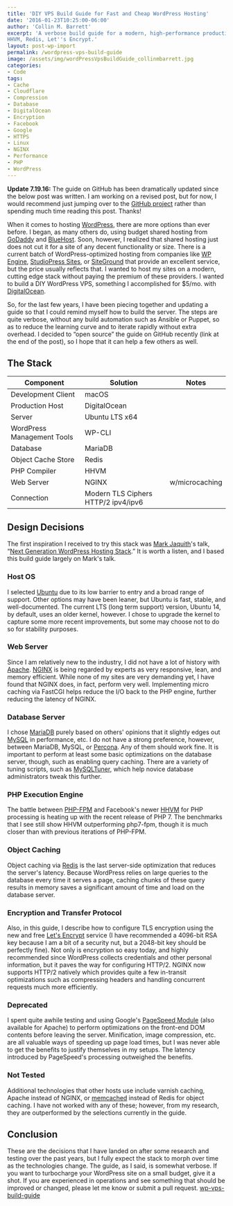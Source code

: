 ```yaml
---
title: 'DIY VPS Build Guide for Fast and Cheap WordPress Hosting'
date: '2016-01-23T10:25:00-06:00'
author: 'Collin M. Barrett'
excerpt: 'A verbose build guide for a modern, high-performance production WordPress VPS. Stack: Ubuntu, NGINX, MariaDB,
HHVM, Redis, Let''s Encrypt.'
layout: post-wp-import
permalink: /wordpress-vps-build-guide
image: /assets/img/wordPressVpsBuildGuide_collinmbarrett.jpg
categories:
- Code
tags:
- Cache
- Cloudflare
- Compression
- Database
- DigitalOcean
- Encryption
- Facebook
- Google
- HTTPS
- Linux
- NGINX
- Performance
- PHP
- WordPress
---
```


**Update 7.19.16:** The guide on GitHub has been dramatically updated since the below post was written. I am working on
a revised post, but for now, I would recommend just jumping over to the [GitHub
project](https://github.com/collinbarrett/wp-vps-build-guide#wp-vps-build-guide) rather than spending much time reading
this post. Thanks!

When it comes to hosting [WordPress](https://wordpress.org/), there are more options than ever before. I began, as many
others do, using budget shared hosting from [GoDaddy](https://www.godaddy.com/) and
[BlueHost](https://www.bluehost.com/). Soon, however, I realized that shared hosting just does not cut it for a site of
any decent functionality or size. There is a current batch of WordPress-optimized hosting from companies like [WP
Engine](https://wpengine.com/), [StudioPress Sites](https://wpengine.com/more/studiopress-sites/#pricing-tiles), or
[SiteGround](https://www.siteground.com/) that provide an excellent service, but the price usually reflects that. I
wanted to host my sites on a modern, cutting edge stack without paying the premium of these providers. I wanted to build
a DIY WordPress VPS, something I accomplished for $5/mo. with [DigitalOcean](https://www.digitalocean.com/).

So, for the last few years, I have been piecing together and updating a guide so that I could remind myself how to build
the server. The steps are quite verbose, without any build automation such as Ansible or Puppet, so as to reduce the
learning curve and to iterate rapidly without extra overhead. I decided to “open source” the guide on GitHub recently
(link at the end of the post), so I hope that it can help a few others as well.

## The Stack

| Component | Solution | Notes |
|---|---|---|
| Development Client | macOS | |
| Production Host | DigitalOcean | |
| Server | Ubuntu LTS x64 | |
| WordPress Management Tools | WP-CLI | |
| Database | MariaDB | |
| Object Cache Store | Redis | |
| PHP Compiler | HHVM | |
| Web Server | NGINX | w/microcaching |
| Connection | Modern TLS Ciphers HTTP/2 ipv4/ipv6 | |

## Design Decisions

The first inspiration I received to try this stack was [Mark Jaquith](https://markjaquith.com/)'s talk, “[Next
Generation WordPress Hosting
Stack](https://wordpress.tv/2014/10/16/mark-jaquith-next-generation-wordpress-hosting-stack/ "WordPress TV").” It is
worth a listen, and I based this build guide largely on Mark's talk.

### Host OS

I selected [Ubuntu](https://ubuntu.com/) due to its low barrier to entry and a broad range of support. Other options may
have been leaner, but Ubuntu is fast, stable, and well-documented. The current LTS (long term support) version, Ubuntu
14, by default, uses an older kernel, however. I chose to upgrade the kernel to capture some more recent improvements,
but some may choose not to do so for stability purposes.

### Web Server

Since I am relatively new to the industry, I did not have a lot of history with [Apache](http://www.apache.org/).
[NGINX](http://nginx.org/) is being regarded by experts as very responsive, lean, and memory efficient. While none of my
sites are very demanding yet, I have found that NGINX does, in fact, perform very well. Implementing micro caching via
FastCGI helps reduce the I/O back to the PHP engine, further reducing the latency of NGINX.

### Database Server

I chose [MariaDB](https://mariadb.org/) purely based on others' opinions that it slightly edges out
[MySQL](https://www.mysql.com/) in performance, etc. I do not have a strong preference, however, between MariaDB, MySQL,
or [Percona](https://www.percona.com/). Any of them should work fine. It is important to perform at least some basic
optimizations on the database server, though, such as enabling query caching. There are a variety of tuning scripts,
such as [MySQLTuner](https://github.com/major/MySQLTuner-perl), which help novice database administrators tweak this
further.

### PHP Execution Engine

The battle between [PHP-FPM](https://php-fpm.org/) and Facebook's newer [HHVM](https://hhvm.com/) for PHP processing is
heating up with the recent release of PHP 7. The benchmarks that I see still show HHVM outperforming php7-fpm, though it
is much closer than with previous iterations of PHP-FPM.

### Object Caching

Object caching via [Redis](https://redis.io/) is the last server-side optimization that reduces the server's latency.
Because WordPress relies on large queries to the database every time it serves a page, caching chunks of these query
results in memory saves a significant amount of time and load on the database server.

### Encryption and Transfer Protocol

Also, in this guide, I describe how to configure TLS encryption using the new and free [Let's
Encrypt](https://letsencrypt.org/) service (I have recommended a 4096-bit RSA key because I am a bit of a security nut,
but a 2048-bit key should be perfectly fine). Not only is encryption so easy today, and highly recommended since
WordPress collects credentials and other personal information, but it paves the way for configuring HTTP/2. NGINX now
supports HTTP/2 natively which provides quite a few in-transit optimizations such as compressing headers and handling
concurrent requests much more efficiently.

### Deprecated

I spent quite awhile testing and using Google's [PageSpeed
Module](https://developers.google.com/speed/pagespeed/module/) (also available for Apache) to perform optimizations on
the front-end DOM contents before leaving the server. Minification, image compression, etc. are all valuable ways of
speeding up page load times, but I was never able to get the benefits to justify themselves in my setups. The latency
introduced by PageSpeed's processing outweighed the benefits.

### Not Tested

Additional technologies that other hosts use include varnish caching, Apache instead of NGINX, or
[memcached](https://memcached.org/) instead of Redis for object caching. I have not worked with any of these; however,
from my research, they are outperformed by the selections currently in the guide.

## Conclusion

These are the decisions that I have landed on after some research and testing over the past years, but I fully expect
the stack to morph over time as the technologies change. The guide, as I said, is somewhat verbose. If you want to
turbocharge your WordPress site on a small budget, give it a shot. If you are experienced in operations and see
something that should be improved or changed, please let me know or submit a pull request.
[wp-vps-build-guide](https://github.com/collinbarrett/wp-vps-build-guide#wp-vps-build-guide)